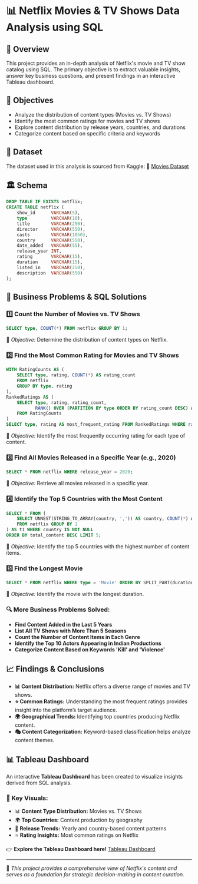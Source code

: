 # 📊 Netflix Movies & TV Shows Data Analysis using SQL

## 📌 Overview
This project provides an in-depth analysis of Netflix's movie and TV show catalog using SQL. The primary objective is to extract valuable insights, answer key business questions, and present findings in an interactive Tableau dashboard.

## 🎯 Objectives
- Analyze the distribution of content types (Movies vs. TV Shows)
- Identify the most common ratings for movies and TV shows
- Explore content distribution by release years, countries, and durations
- Categorize content based on specific criteria and keywords

## 📂 Dataset
The dataset used in this analysis is sourced from Kaggle:
🔗 [Movies Dataset](#)

## 🏛️ Schema
```sql
DROP TABLE IF EXISTS netflix;
CREATE TABLE netflix (
    show_id      VARCHAR(5),
    type         VARCHAR(10),
    title        VARCHAR(250),
    director     VARCHAR(550),
    casts        VARCHAR(1050),
    country      VARCHAR(550),
    date_added   VARCHAR(55),
    release_year INT,
    rating       VARCHAR(15),
    duration     VARCHAR(15),
    listed_in    VARCHAR(250),
    description  VARCHAR(550)
);
```

## 📌 Business Problems & SQL Solutions
### 1️⃣ Count the Number of Movies vs. TV Shows
```sql
SELECT type, COUNT(*) FROM netflix GROUP BY 1;
```
🎯 *Objective:* Determine the distribution of content types on Netflix.

### 2️⃣ Find the Most Common Rating for Movies and TV Shows
```sql
WITH RatingCounts AS (
    SELECT type, rating, COUNT(*) AS rating_count
    FROM netflix
    GROUP BY type, rating
),
RankedRatings AS (
    SELECT type, rating, rating_count,
           RANK() OVER (PARTITION BY type ORDER BY rating_count DESC) AS rank
    FROM RatingCounts
)
SELECT type, rating AS most_frequent_rating FROM RankedRatings WHERE rank = 1;
```
🎯 *Objective:* Identify the most frequently occurring rating for each type of content.

### 3️⃣ Find All Movies Released in a Specific Year (e.g., 2020)
```sql
SELECT * FROM netflix WHERE release_year = 2020;
```
🎯 *Objective:* Retrieve all movies released in a specific year.

### 4️⃣ Identify the Top 5 Countries with the Most Content
```sql
SELECT * FROM (
    SELECT UNNEST(STRING_TO_ARRAY(country, ',')) AS country, COUNT(*) AS total_content
    FROM netflix GROUP BY 1
) AS t1 WHERE country IS NOT NULL
ORDER BY total_content DESC LIMIT 5;
```
🎯 *Objective:* Identify the top 5 countries with the highest number of content items.

### 5️⃣ Find the Longest Movie
```sql
SELECT * FROM netflix WHERE type = 'Movie' ORDER BY SPLIT_PART(duration, ' ', 1)::INT DESC;
```
🎯 *Objective:* Identify the movie with the longest duration.

### 🔍 More Business Problems Solved:
- **Find Content Added in the Last 5 Years**
- **List All TV Shows with More Than 5 Seasons**
- **Count the Number of Content Items in Each Genre**
- **Identify the Top 10 Actors Appearing in Indian Productions**
- **Categorize Content Based on Keywords 'Kill' and 'Violence'**

## 📈 Findings & Conclusions
- **📊 Content Distribution:** Netflix offers a diverse range of movies and TV shows.
- **⭐ Common Ratings:** Understanding the most frequent ratings provides insight into the platform’s target audience.
- **🌍 Geographical Trends:** Identifying top countries producing Netflix content.
- **🎭 Content Categorization:** Keyword-based classification helps analyze content themes.

## 📊 Tableau Dashboard
An interactive **Tableau Dashboard** has been created to visualize insights derived from SQL analysis.

### 🔹 Key Visuals:
- 📊 **Content Type Distribution:** Movies vs. TV Shows
- 🌍 **Top Countries:** Content production by geography
- 📅 **Release Trends:** Yearly and country-based content patterns
- ⭐ **Rating Insights:** Most common ratings on Netflix

👉 **Explore the Tableau Dashboard here!** [Tableau Dashboard](#)

---
🚀 *This project provides a comprehensive view of Netflix's content and serves as a foundation for strategic decision-making in content curation.*
